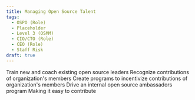 ```yaml
---
title: Managing Open Source Talent
tags: 
  - OSPO (Role)
  - Placeholder
  - Level 3 (OSMM)
  - CIO/CTO (Role)
  - CEO (Role)
  - Staff Risk
draft: true
--- 
```

 
Train new and coach existing open source leaders 
Recognize contributions of organization's members
Create programs to incentivize contributions of organization's members
Drive an internal open source ambassadors program
Making it easy to contribute
 
 
 